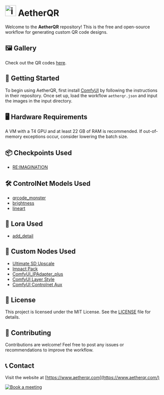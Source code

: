 # <img src="https://github.com/SevaSk/aetherqr/assets/50382291/12992621-60c9-4d01-86d0-a350708a7989" alt="image" width="35" height="35"> AetherQR

Welcome to the **AetherQR** repository! This is the free and open-source workflow for generating custom QR code designs.

## 🖼️ Gallery

Check out the QR codes [here](https://www.aetherqr.com/).

## 🚀 Getting Started

To begin using AetherQR, first install [ComfyUI](https://github.com/comfyanonymous/ComfyUI) by following the instructions in their repository. Once set up, load the workflow `aetherqr.json` and input the images in the input directory.

## 🖥️ Hardware Requirements

A VM with a T4 GPU and at least 22 GB of RAM is recommended. If out-of-memory exceptions occur, consider lowering the batch size.

## 📦 Checkpoints Used

- [RE:IMAGINATION](https://civitai.com/models/271133?modelVersionId=444362)

## 🛠️ ControlNet Models Used

- [qrcode_monster](https://huggingface.co/monster-labs/control_v1p_sd15_qrcode_monster/tree/main/v2)
- [brightness](https://huggingface.co/latentcat/control_v1p_sd15_brightness)
- [lineart](https://huggingface.co/comfyanonymous/ControlNet-v1-1_fp16_safetensors)

## 🔧 Lora Used

- [add_detail](https://civitai.com/models/58390/detail-tweaker-lora-lora)

## 🧩 Custom Nodes Used

- [Ultimate SD Upscale](https://github.com/ssitu/ComfyUI_UltimateSDUpscale)
- [Impact Pack](https://github.com/ltdrdata/ComfyUI-Impact-Pack)
- [ComfyUI_IPAdapter_plus](https://github.com/cubiq/ComfyUI_IPAdapter_plus)
- [ComfyUI Layer Style](https://github.com/chflame163/ComfyUI_LayerStyle)
- [ComfyUI Controlnet Aux](https://github.com/Fannovel16/comfyui_controlnet_aux)
## 📜 License

This project is licensed under the MIT License. See the [LICENSE](LICENSE) file for details.

## 🤝 Contributing

Contributions are welcome! Feel free to post any issues or recommendations to improve the workflow.

## 📞 Contact

Visit the website at [https://www.aetherqr.com](https://www.aetherqr.com/)

<a href="https://cal.com/sevask/15-min-meeting"><img alt="Book a meeting" src="https://cal.com/book-with-cal-dark.svg" /></a>
